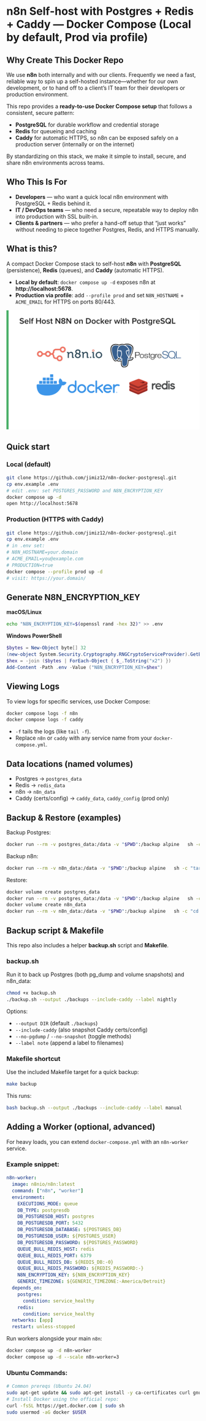 # n8n Self-host with  Postgres + Redis + Caddy — Docker Compose (Local by default, Prod via profile)

## Why Create This Docker Repo

We use **n8n** both internally and with our clients. Frequently we need a fast, reliable way to spin up a self-hosted instance—whether for our own development, or to hand off to a client’s IT team for their developers or production environment.

This repo provides a **ready-to-use Docker Compose setup** that follows a consistent, secure pattern:

- **PostgreSQL** for durable workflow and credential storage  
- **Redis** for queueing and caching  
- **Caddy** for automatic HTTPS, so n8n can be exposed safely on a production server (internally or on the internet)  

By standardizing on this stack, we make it simple to install, secure, and share n8n environments across teams.

## Who This Is For

- **Developers** — who want a quick local n8n environment with PostgreSQL + Redis behind it.  
- **IT / DevOps teams** — who need a secure, repeatable way to deploy n8n into production with SSL built-in.  
- **Clients & partners** — who prefer a hand-off setup that “just works” without needing to piece together Postgres, Redis, and HTTPS manually.  


## What is this?
A compact Docker Compose stack to self-host **n8n** with **PostgreSQL** (persistence), **Redis** (queues), and **Caddy** (automatic HTTPS).  
- **Local by default**: `docker compose up -d` exposes n8n at **http://localhost:5678**.
- **Production via profile**: add `--profile prod` and set `N8N_HOSTNAME` + `ACME_EMAIL` for HTTPS on ports 80/443.

![Alt text](/n8n-self-host-postgres.png?raw=true "Self Host N8N")


## Quick start

### Local (default)
```bash
git clone https://github.com/jimiz12/n8n-docker-postgresql.git
cp env.example .env
# edit .env: set POSTGRES_PASSWORD and N8N_ENCRYPTION_KEY
docker compose up -d
open http://localhost:5678
```

### Production (HTTPS with Caddy)
```bash
git clone https://github.com/jimiz12/n8n-docker-postgresql.git
cp env.example .env
# in .env set:
# N8N_HOSTNAME=your.domain
# ACME_EMAIL=you@example.com
# PRODUCTION=true
docker compose --profile prod up -d
# visit: https://your.domain/
```

## Generate N8N_ENCRYPTION_KEY
**macOS/Linux**
```bash
echo "N8N_ENCRYPTION_KEY=$(openssl rand -hex 32)" >> .env
```
**Windows PowerShell**
```powershell
$bytes = New-Object byte[] 32
(new-object System.Security.Cryptography.RNGCryptoServiceProvider).GetBytes($bytes)
$hex = -join ($bytes | ForEach-Object { $_.ToString("x2") })
Add-Content -Path .env -Value ("N8N_ENCRYPTION_KEY=$hex")
```


## Viewing Logs

To view logs for specific services, use Docker Compose:

```bash
docker compose logs -f n8n
docker compose logs -f caddy
```

- `-f` tails the logs (like `tail -f`).
- Replace `n8n` or `caddy` with any service name from your `docker-compose.yml`.


## Data locations (named volumes)
- Postgres → `postgres_data`
- Redis → `redis_data`
- n8n → `n8n_data`
- Caddy (certs/config) → `caddy_data`, `caddy_config` (prod only)

## Backup & Restore (examples)
Backup Postgres:
```bash
docker run --rm -v postgres_data:/data -v "$PWD":/backup alpine   sh -c "tar czf /backup/postgres_data-backup.tgz -C /data ."
```
Backup n8n:
```bash
docker run --rm -v n8n_data:/data -v "$PWD":/backup alpine   sh -c "tar czf /backup/n8n_data-backup.tgz -C /data ."
```
Restore:
```bash
docker volume create postgres_data
docker run --rm -v postgres_data:/data -v "$PWD":/backup alpine   sh -c "cd /data && tar xzf /backup/postgres_data-backup.tgz"
docker volume create n8n_data
docker run --rm -v n8n_data:/data -v "$PWD":/backup alpine   sh -c "cd /data && tar xzf /backup/n8n_data-backup.tgz"
```

## Backup script & Makefile

This repo also includes a helper **backup.sh** script and **Makefile**.

### backup.sh
Run it to back up Postgres (both pg_dump and volume snapshots) and n8n_data:
```bash
chmod +x backup.sh
./backup.sh --output ./backups --include-caddy --label nightly
```

Options:
- `--output DIR` (default `./backups`)
- `--include-caddy` (also snapshot Caddy certs/config)
- `--no-pgdump` / `--no-snapshot` (toggle methods)
- `--label note` (append a label to filenames)

### Makefile shortcut
Use the included Makefile target for a quick backup:
```bash
make backup
```

This runs:
```bash
bash backup.sh --output ./backups --include-caddy --label manual
```

## Adding a Worker (optional, advanced)
For heavy loads, you can extend `docker-compose.yml` with an `n8n-worker` service.

### Example snippet:
```yaml
n8n-worker:
  image: n8nio/n8n:latest
  command: ["n8n", "worker"]
  environment:
    EXECUTIONS_MODE: queue
    DB_TYPE: postgresdb
    DB_POSTGRESDB_HOST: postgres
    DB_POSTGRESDB_PORT: 5432
    DB_POSTGRESDB_DATABASE: ${POSTGRES_DB}
    DB_POSTGRESDB_USER: ${POSTGRES_USER}
    DB_POSTGRESDB_PASSWORD: ${POSTGRES_PASSWORD}
    QUEUE_BULL_REDIS_HOST: redis
    QUEUE_BULL_REDIS_PORT: 6379
    QUEUE_BULL_REDIS_DB: ${REDIS_DB:-0}
    QUEUE_BULL_REDIS_PASSWORD: ${REDIS_PASSWORD:-}
    N8N_ENCRYPTION_KEY: ${N8N_ENCRYPTION_KEY}
    GENERIC_TIMEZONE: ${GENERIC_TIMEZONE:-America/Detroit}
  depends_on:
    postgres:
      condition: service_healthy
    redis:
      condition: service_healthy
  networks: [app]
  restart: unless-stopped
```

Run workers alongside your main `n8n`:
```bash
docker compose up -d n8n-worker
docker compose up -d --scale n8n-worker=3
```

### Ubuntu Commands:
```bash
# Common prereqs (Ubuntu 24.04)
sudo apt-get update && sudo apt-get install -y ca-certificates curl gnupg
# Install Docker using the official repo:
curl -fsSL https://get.docker.com | sudo sh
sudo usermod -aG docker $USER
```